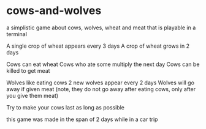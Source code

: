 # cows-and-wolves
a simplistic game about cows, wolves, wheat and meat that is playable in a terminal

A single crop of wheat appears every 3 days
A crop of wheat grows in 2 days

Cows can eat wheat
Cows who ate some multiply the next day
Cows can be killed to get meat

Wolves like eating cows
2 new wolves appear every 2 days
Wolves will go away if given meat (note, they do not go away after eating cows, only after you give them meat)

Try to make your cows last as long as possible

this game was made in the span of 2 days while in a car trip
